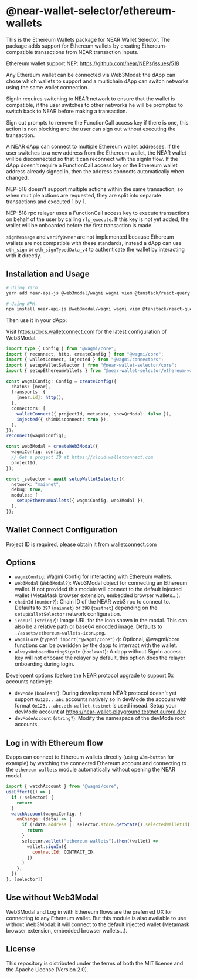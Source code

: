 # @near-wallet-selector/ethereum-wallets

This is the Ethereum Wallets package for NEAR Wallet Selector.
The package adds support for Ethereum wallets by creating Ethereum-compatible transactions from NEAR transaction inputs.

Ethereum wallet support NEP: https://github.com/near/NEPs/issues/518

Any Ethereum wallet can be connected via Web3Modal: the dApp can chose which wallets to support and a multichain dApp can switch networks using the same wallet connection.

SignIn requires switching to NEAR network to ensure that the wallet is compatible, if the user switches to other networks he will be prompted to switch back to NEAR before making a transaction.

Sign out prompts to remove the FunctionCall access key if there is one, this action is non blocking and the user can sign out without executing the transaction.

A NEAR dApp can connect to multiple Ethereum wallet addresses. If the user switches to a new address from the Ethereum wallet, the NEAR wallet will be disconnected so that it can reconnect with the signIn flow. If the dApp doesn't require a FunctionCall access key or the Ethereum wallet address already signed in, then the address connects automatically when changed.

NEP-518 doesn't support multiple actions within the same transaction, so when multiple actions are requested, they are split into separate transactions and executed 1 by 1.

NEP-518 rpc relayer uses a FunctionCall access key to execute transactions on behalf of the user by calling `rlp_execute`. If this key is not yet added, the wallet will be onboarded before the first transaction is made.

`signMessage` and `verifyOwner` are not implemented because Ethereum wallets are not compatible with these standards, instead a dApp can use `eth_sign` or `eth_signTypedData_v4` to authenticate the wallet by interacting with it directly.

## Installation and Usage

```bash
# Using Yarn
yarn add near-api-js @web3modal/wagmi wagmi viem @tanstack/react-query @near-wallet-selector/ethereum-wallets

# Using NPM.
npm install near-api-js @web3modal/wagmi wagmi viem @tanstack/react-query @near-wallet-selector/ethereum-wallets
```

Then use it in your dApp:

Visit https://docs.walletconnect.com for the latest configuration of Web3Modal.

```ts
import type { Config } from "@wagmi/core";
import { reconnect, http, createConfig } from "@wagmi/core";
import { walletConnect, injected } from "@wagmi/connectors";
import { setupWalletSelector } from "@near-wallet-selector/core";
import { setupEthereumWallets } from "@near-wallet-selector/ethereum-wallets";

const wagmiConfig: Config = createConfig({
  chains: [near],
  transports: {
    [near.id]: http(),
  },
  connectors: [
    walletConnect({ projectId, metadata, showQrModal: false }),
    injected({ shimDisconnect: true }),
  ],
});
reconnect(wagmiConfig);

const web3Modal = createWeb3Modal({
  wagmiConfig: config,
  // Get a project ID at https://cloud.walletconnect.com
  projectId,
});

const _selector = await setupWalletSelector({
  network: "mainnet",
  debug: true,
  modules: [
    setupEthereumWallets({ wagmiConfig, web3Modal }),
  ],
});
```

## Wallet Connect Configuration

Project ID is required, please obtain it from [walletconnect.com](https://walletconnect.com/)

## Options

- `wagmiConfig`: Wagmi Config for interacting with Ethereum wallets.
- `web3Modal` (`Web3Modal?`): Web3Modal object for connecting an Ethereum wallet. If not provided this module will connect to the default injected wallet (MetaMask browser extension, embedded browser wallets...).
- `chainId` (`number?`): Chain ID of the NEAR web3 rpc to connect to. Defaults to `397` (`mainnet`) or `398` (`testnet`) depending on the `setupWalletSelector` network configuration.
- `iconUrl` (`string?`): Image URL for the icon shown in the modal. This can also be a relative path or base64 encoded image. Defaults to `./assets/ethereum-wallets-icon.png`.
- `wagmiCore` (`typeof import("@wagmi/core")?`): Optional, @wagmi/core functions can be overidden by the dapp to interract with the wallet.
- `alwaysOnboardDuringSignIn` (`boolean?`): A dapp without SignIn access key will not onboard the relayer by default, this option does the relayer onboarding during login.

Developent options (before the NEAR protocol upgrade to support 0x accounts natively):

- `devMode` (`boolean?`): During development NEAR protocol doesn't yet support `0x123...abc` accounts natively so in devMode the account with format `0x123...abc.eth-wallet.testnet` is used insead. Setup your devMode account at https://near-wallet-playground.testnet.aurora.dev
- `devModeAccount` (`string?`): Modify the namespace of the devMode root accounts.

## Log in with Ethereum flow

Dapps can connect to Ethereum wallets directly (using `w3m-button` for example) by watching the connected Ethereum account and connecting to the `ethereum-wallets` module automatically without opening the NEAR modal.

```js
import { watchAccount } from "@wagmi/core";
useEffect(() => {
  if (!selector) {
    return
  }
  watchAccount(wagmiConfig, {
    onChange: (data) => {
      if (!data.address || selector.store.getState().selectedWalletId) {
        return
      }
      selector.wallet("ethereum-wallets").then((wallet) =>
        wallet.signIn({
          contractId: CONTRACT_ID,
        })
      )
    },
  })
}, [selector])
```

## Use without Web3Modal

Web3Modal and Log in with Ethereum flows are the preferred UX for connecting to any Ethereum wallet.
But this module is also available to use without Web3Modal: it will connect to the default injected wallet (Metamask browser extension, embedded browser wallets...).

## License

This repository is distributed under the terms of both the MIT license and the Apache License (Version 2.0).
